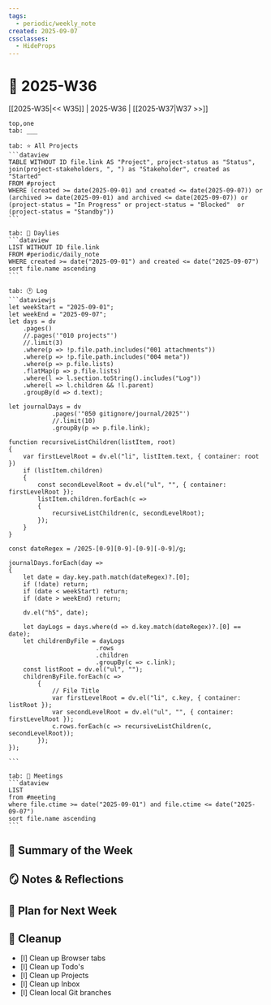 ```yaml
---
tags:
  - periodic/weekly_note
created: 2025-09-07
cssclasses:
  - HideProps
---
```

# 📂 2025-W36

[[2025-W35|<< W35]] | 2025-W36 | [[2025-W37|W37 >>]]

````tabs
top,one
tab: ___

tab: ⭐ All Projects
```dataview
TABLE WITHOUT ID file.link AS "Project", project-status as "Status", join(project-stakeholders, ", ") as "Stakeholder", created as "Started"
FROM #project
WHERE (created >= date(2025-09-01) and created <= date(2025-09-07)) or (archived >= date(2025-09-01) and archived <= date(2025-09-07)) or (project-status = "In Progress" or project-status = "Blocked"  or (project-status = "Standby"))
```

tab: 🔄 Daylies
```dataview
LIST WITHOUT ID file.link
FROM #periodic/daily_note 
WHERE created >= date("2025-09-01") and created <= date("2025-09-07")
sort file.name ascending
```

tab: 🕐 Log
```dataviewjs
let weekStart = "2025-09-01";
let weekEnd = "2025-09-07";
let days = dv
	.pages()
	//.pages('"010 projects"')
	//.limit(3)
	.where(p => !p.file.path.includes("001 attachments"))
	.where(p => !p.file.path.includes("004 meta"))
	.where(p => p.file.lists)
	.flatMap(p => p.file.lists)
	.where(l => l.section.toString().includes("Log"))
	.where(l => l.children && !l.parent)
	.groupBy(d => d.text);

let journalDays = dv
			.pages('"050 gitignore/journal/2025"')
			//.limit(10)
			.groupBy(p => p.file.link);

function recursiveListChildren(listItem, root)
{
	var firstLevelRoot = dv.el("li", listItem.text, { container: root })
	if (listItem.children)
	{
		const secondLevelRoot = dv.el("ul", "", { container: firstLevelRoot });
		listItem.children.forEach(c => 
		{		
			recursiveListChildren(c, secondLevelRoot);
		});
	}
}

const dateRegex = /2025-[0-9][0-9]-[0-9][-0-9]/g;

journalDays.forEach(day => 
{
	let date = day.key.path.match(dateRegex)?.[0];
	if (!date) return;
	if (date < weekStart) return;
	if (date > weekEnd) return;

	dv.el("h5", date);
	
	let dayLogs = days.where(d => d.key.match(dateRegex)?.[0] == date);
	let childrenByFile = dayLogs
						.rows
						.children
						.groupBy(c => c.link);
	const listRoot = dv.el("ul", "");
	childrenByFile.forEach(c => 
		{
		    // File Title			
			var firstLevelRoot = dv.el("li", c.key, { container: listRoot });
			var secondLevelRoot = dv.el("ul", "", { container: firstLevelRoot });
			c.rows.forEach(c => recursiveListChildren(c, secondLevelRoot));
		});
});

```

tab: 📆 Meetings
```dataview
LIST
from #meeting 
where file.ctime >= date("2025-09-01") and file.ctime <= date("2025-09-07")
sort file.name ascending
```
````

## 🌳 Summary of the Week


## 🪞 Notes & Reflections

  
## 🌱 Plan for Next Week


## 🧹 Cleanup

- [l] Clean up Browser tabs
- [l] Clean up Todo's 
- [l] Clean up Projects 
- [l] Clean up Inbox
- [l] Clean local Git branches
